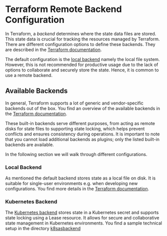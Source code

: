 # Terraform Remote Backend Configuration

In Terraform, a *backend* determines where the state data files are stored. This state data is crucial for tracking the resources managed by Terraform. There are different configuration options to define these backends. They are described in the [Terraform documentation](https://developer.hashicorp.com/terraform/language/settings/backends/configuration).

The default configuration is the [local backend](https://developer.hashicorp.com/terraform/language/settings/backends/local) namely the local file system. However, this is not recommended for productive usage due to the lack of options to collaborate and securely store the state. Hence, it is common to use a remote backend.

## Available Backends

In general, Terraform supports a lot of generic and vendor-specific backends out of the box. You find an overview of the available backends in the [Terraform documentation](https://developer.hashicorp.com/terraform/language/settings#configuring-a-terraform-backend).

These built-in backends serve different purposes, from acting as remote disks for state files to supporting state locking, which helps prevent conflicts and ensures consistency during operations. It is important to note that you cannot load additional backends as plugins; only the listed built-in backends are available.

In the following section we will walk through different configurations.

### Local Backend

As mentioned the default backend stores state as a local file on disk. It is suitable for single-user environments e.g. when developing new configurations. You find more details in the [Terraform documentation](https://developer.hashicorp.com/terraform/language/settings/backends/local).

### Kubernetes Backend

The [Kubernetes backend](https://developer.hashicorp.com/terraform/language/settings/backends/kubernetes) stores state in a Kubernetes secret and supports state locking using a Lease resource. It allows for secure and collaborative state management in Kubernetes environments. You find a sample technical setup in the directory [k8sasbackend](./k8sasbackend/README.md)